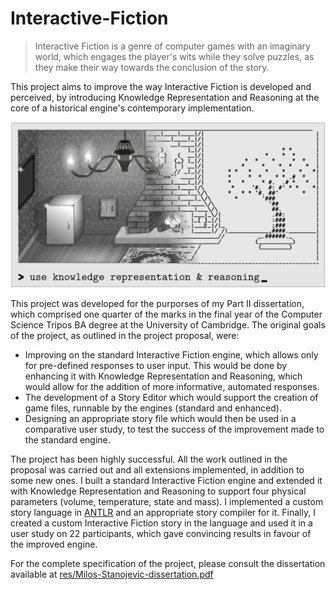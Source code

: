# Interactive-Fiction

> Interactive Fiction is a genre of computer games with an imaginary world, which engages the player's wits while they solve puzzles, as they make their way towards the conclusion of the story. 

This project aims to improve the way Interactive Fiction is developed and perceived, by introducing Knowledge Representation and Reasoning at the core of a historical engine's contemporary implementation.

![A creative player's interpretation of the rich imaginary world existing within an Interactive Fiction game, as seen through the window of a terminal.](https://raw.githubusercontent.com/Rincewind95/Interactive-Fiction/master/res/the-room.png)

This project was developed for the purporses of my Part II dissertation, which comprised one quarter of the marks in the final year of the Computer Science Tripos BA degree at the University of Cambridge. The original goals of the project, as outlined in the project proposal, were:
 - Improving on the standard Interactive Fiction engine, which allows only for pre-defined responses to user input. This would be done by enhancing it with Knowledge Representation and Reasoning, which would allow for the addition of more informative, automated responses.
 - The development of a Story Editor which would support the creation of game files, runnable by the engines (standard and enhanced).
 - Designing an appropriate story file which would then be used in a comparative user study, to test the success of the improvement made to the standard engine.

The project has been highly successful. All the work outlined in the proposal was carried out and all extensions implemented, in addition to some new ones. I built a standard Interactive Fiction engine and extended it with Knowledge Representation and Reasoning to support four physical parameters (volume, temperature, state and mass). I implemented a custom story language in [ANTLR][antlr] and an appropriate story compiler for it. Finally, I created a custom Interactive Fiction story in the language and used it in a user study on 22 participants, which gave convincing results in favour of the improved engine.

For the complete specification of the project, please consult the dissertation available at [res/Milos-Stanojevic-dissertation.pdf][diss] 

[antlr]: <http://www.antlr.org/>
[diss]: <https://github.com/Rincewind95/Interactive-Fiction/tree/master/res/Milos-Stanojevic-dissertation.pdf>